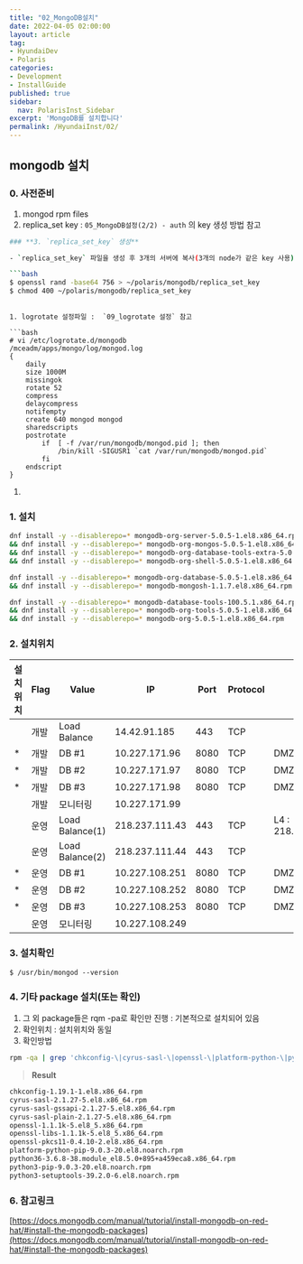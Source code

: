 ```yaml
---
title: "02_MongoDB설치"
date: 2022-04-05 02:00:00
layout: article
tag: 
- HyundaiDev
- Polaris
categories: 
- Development
- InstallGuide
published: true
sidebar:
  nav: PolarisInst_Sidebar
excerpt: 'MongoDB를 설치합니다'
permalink: /HyundaiInst/02/
---
```


## mongodb 설치

### 0. 사전준비

1. mongod rpm files
2. replica_set key : `05_MongoDB설정(2/2) - auth` 의 key 생성 방법 참고

```bash
### **3. `replica_set_key` 생성**

- `replica_set_key` 파일을 생성 후 3개의 서버에 복사(3개의 node가 같은 key 사용)

```bash
$ openssl rand -base64 756 > ~/polaris/mongodb/replica_set_key
$ chmod 400 ~/polaris/mongodb/replica_set_key
```
```

1. logrotate 설정파일 :  `09_logrotate 설정` 참고

```bash
# vi /etc/logrotate.d/mongodb
/mceadm/apps/mongo/log/mongod.log
{
    daily
    size 1000M
    missingok
    rotate 52
    compress
    delaycompress
    notifempty
    create 640 mongod mongod
    sharedscripts
    postrotate
        if  [ -f /var/run/mongodb/mongod.pid ]; then
            /bin/kill -SIGUSR1 `cat /var/run/mongodb/mongod.pid`
        fi
    endscript
}
```

1. 

### 1. 설치

```bash
dnf install -y --disablerepo=* mongodb-org-server-5.0.5-1.el8.x86_64.rpm \
&& dnf install -y --disablerepo=* mongodb-org-mongos-5.0.5-1.el8.x86_64.rpm \
&& dnf install -y --disablerepo=* mongodb-org-database-tools-extra-5.0.5-1.el8.x86_64.rpm \
&& dnf install -y --disablerepo=* mongodb-org-shell-5.0.5-1.el8.x86_64.rpm

dnf install -y --disablerepo=* mongodb-org-database-5.0.5-1.el8.x86_64.rpm \
&& dnf install -y --disablerepo=* mongodb-mongosh-1.1.7.el8.x86_64.rpm

dnf install -y --disablerepo=* mongodb-database-tools-100.5.1.x86_64.rpm \
&& dnf install -y --disablerepo=* mongodb-org-tools-5.0.5-1.el8.x86_64.rpm \
&& dnf install -y --disablerepo=* mongodb-org-5.0.5-1.el8.x86_64.rpm
```

### 2. 설치위치

| 설치위치 | Flag | Value           | IP             | Port | Protocol | etc                 |
| -------- | ---- | --------------- | -------------- | ---- | -------- | ------------------- |
|          | 개발 | Load Balance    | 14.42.91.185   | 443  | TCP      |                     |
| *        | 개발 | DB #1           | 10.227.171.96  | 8080 | TCP      | DMZ → Local         |
| *        | 개발 | DB #2           | 10.227.171.97  | 8080 | TCP      | DMZ → Local         |
| *        | 개발 | DB #3           | 10.227.171.98  | 8080 | TCP      | DMZ → Local         |
|          | 개발 | 모니터링        | 10.227.171.99  |      |          |                     |
|          | 운영 | Load Balance(1) | 218.237.111.43 | 443  | TCP      | L4 : 218.237.111.42 |
|          | 운영 | Load Balance(2) | 218.237.111.44 | 443  | TCP      |                     |
| *        | 운영 | DB #1           | 10.227.108.251 | 8080 | TCP      | DMZ → Local         |
| *        | 운영 | DB #2           | 10.227.108.252 | 8080 | TCP      | DMZ → Local         |
| *        | 운영 | DB #3           | 10.227.108.253 | 8080 | TCP      | DMZ → Local         |
|          | 운영 | 모니터링        | 10.227.108.249 |      |          |                     |

### 3. 설치확인

```
$ /usr/bin/mongod --version
```

### 4. 기타 package 설치(또는 확인)

1. 그 외 package들은 rqm -pa로 확인만 진행 : 기본적으로 설치되어 있음
2. 확인위치 : 설치위치와 동일
3. 확인방법

```bash
rpm -qa | grep 'chkconfig-\|cyrus-sasl-\|openssl-\|platform-python-\|python3'
```

> **Result**
> 

```bash
chkconfig-1.19.1-1.el8.x86_64.rpm
cyrus-sasl-2.1.27-5.el8.x86_64.rpm
cyrus-sasl-gssapi-2.1.27-5.el8.x86_64.rpm
cyrus-sasl-plain-2.1.27-5.el8.x86_64.rpm
openssl-1.1.1k-5.el8_5.x86_64.rpm
openssl-libs-1.1.1k-5.el8_5.x86_64.rpm
openssl-pkcs11-0.4.10-2.el8.x86_64.rpm
platform-python-pip-9.0.3-20.el8.noarch.rpm
python36-3.6.8-38.module_el8.5.0+895+a459eca8.x86_64.rpm
python3-pip-9.0.3-20.el8.noarch.rpm
python3-setuptools-39.2.0-6.el8.noarch.rpm
```

### 6. 참고링크

[https://docs.mongodb.com/manual/tutorial/install-mongodb-on-red-hat/#install-the-mongodb-packages](https://docs.mongodb.com/manual/tutorial/install-mongodb-on-red-hat/#install-the-mongodb-packages)

```
